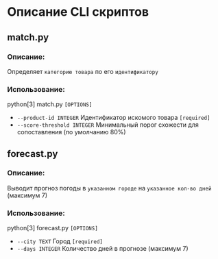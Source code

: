 # Описание CLI скриптов

## match.py
### Описание:
Определяет `категорию товара` по его `идентификатору`
### Использование:
 python[3] match.py `[OPTIONS]`
- `--product-id INTEGER` Идентификатор искомого товара  `[required]`
- `--score-threshold INTEGER` Минимальный порог схожести для сопоставления (по умолчанию 80%)

## forecast.py
### Описание:
Выводит прогноз погоды в `указанном городе` на `указанное кол-во дней` (максимум 7)
### Использование:
 python[3] forecast.py `[OPTIONS]`
- `--city TEXT` Город `[required]`
- `--days INTEGER` Количество дней в прогнозе (максимум 7)